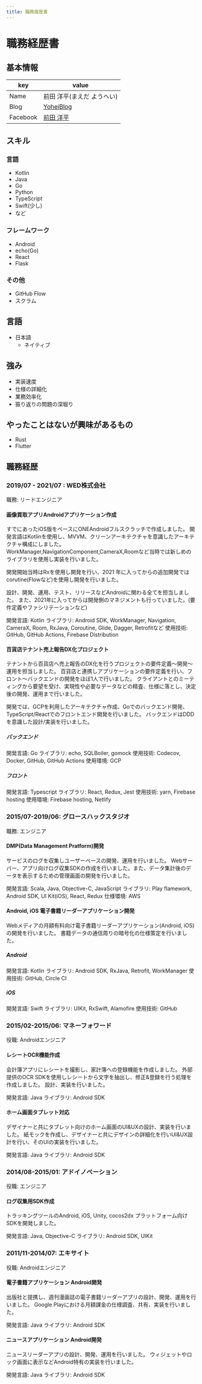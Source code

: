 ```yaml
---
title: 職務履歴書
---
```


# 職務経歴書

## 基本情報

|key     |value                                               |
| -------- | ---------------------------------------------------- |
|Name    | 前田 洋平(まえだ ようへい)                           |
|Blog    | [YoheiBlog](https://blog.yohei.tokyo/)              |
|Facebook| [前田 洋平](https://www.facebook.com/yohei.maeda.11) |

## スキル

### 言語

- Kotlin
- Java
- Go
- Python
- TypeScript
- Swift(少し)
- など

### フレームワーク

- Android
- echo(Go)
- React
- Flask

### その他

- GitHub Flow
- スクラム

## 言語

- 日本語
  - ネイティブ

## 強み

- 実装速度
- 仕様の詳細化
- 業務効率化
- 振り返りの問題の深堀り

## やったことはないが興味があるもの

- Rust
- Flutter

## 職務経歴

### 2019/07 - 2021/07 : WED株式会社

職務: リードエンジニア

#### 画像買取アプリAndroidアプリケーション作成

すでにあったiOS版をベースにONEAndroidフルスクラッチで作成しました。
開発言語はKotlinを使用し、MVVM、クリーンアーキテクチャを意識したアーキテクチャ構成にしました。
WorkManager,NavigationComponent,CameraX,Roomなど当時では新しめのライブラリを使用し実装を行いました。

開発開始当時はRxを使用し開発を行い、2021 年に入ってからの追加開発ではcorutine(Flowなど)を使用し開発を行いました。

設計、開発、運用、テスト、リリースなどAndroidに関わる全てを担当しました。
また、2021年に入ってからは開発側のマネジメントも行っていました。(要件定義やファシリテーションなど)

開発言語: Kotlin
ライブラリ: Android SDK, WorkManager, Navigation, CameraX, Room, RxJava, Coroutine, Glide, Dagger, Retrofitなど
使用技術: GitHub, GitHub Actions, Firebase Distribution

#### 百貨店テナント売上報告DX化プロジェクト

テナントから百貨店へ売上報告のDX化を行うプロジェクトの要件定義〜開発〜運用を担当しました。
百貨店と連携しアプリケーションの要件定義を行い、フロント〜バックエンドの開発をほぼ1人で行いました。
クライアントとのミーティングから要望を受け、実現性や必要なデータなどの精査、仕様に落とし、決定後の開発、運用まで行いました。

開発では、GCPを利用したアーキテクチャ作成、Goでのバックエンド開発、TypeScript/Reactでのフロントエンド開発を行いました。
バックエンドはDDDを意識した設計/実装を行いました。

##### バックエンド

開発言語: Go
ライブラリ: echo, SQLBoiler, gomock
使用技術: Codecov, Docker, GitHub, GitHub Actions
使用環境: GCP

##### フロント

開発言語: Typescript
ライブラリ: React, Redux, Jest
使用技術: yarn, Firebase hosting
使用環境: Firebase hosting, Netlify

### 2015/07-2019/06: グロースハックスタジオ

職務: エンジニア

#### DMP(Data Management Pratform)開発

サービスのログを収集しユーザーベースの開発、運用を行いました。
Webサーバー、アプリ向けログ収集SDKの作成を行いました。また、データ集計後のデータを表示するための管理画面の開発を行いました。

開発言語: Scala, Java, Objective-C, JavaScript
ライブラリ: Play flamework, Android SDK, UI Kit(iOS), React, Redux
仕様環境: AWS

#### Android, iOS 電子書籍リーダーアプリケーション開発

Webメディアの月額有料向け電子書籍リーダーアプリケーション(Android, iOS)の開発を行いました。
書籍データの通信周りの暗号化の仕様策定を行いました。

##### Android

開発言語: Kotlin
ライブラリ: Android SDK, RxJava, Retrofit, WorkManager
使用技術: GitHub, Circle CI

##### iOS

開発言語: Swift
ライブラリ: UIKit, RxSwift, Alamofire
使用技術: GitHub

### 2015/02-2015/06: マネーフォワード

役職: Androidエンジニア

#### レシートOCR機能作成

会計簿アプリにレシートを撮影し、家計簿への登録機能を作成しました。
外部提供のOCR SDKを使用しレシートから文字を抽出し、修正&登録を行う処理を作成しました。
設計、実装を行いました。

開発言語: Java
ライブラリ: Android SDK

#### ホーム画面タブレット対応

デザイナーと共にタブレット向けのホーム画面のUI&UXの設計、実装を行いました。
紙モックを作成し、デザイナーと共にデザインの詳細化を行いUI&UX設計を行い、そのUIの実装を行いました。

開発言語: Java
ライブラリ: Android SDK

### 2014/08-2015/01: アドイノベーション

役職: エンジニア

#### ログ収集用SDK作成

トラッキングツールのAndroid, iOS, Unity, cocos2dx プラットフォーム向けSDKを開発しました。

開発言語: Java, Objective-C
ライブラリ: Android SDK, UIKit


### 2011/11-2014/07: エキサイト

役職: Androidエンジニア

#### 電子書籍アプリケーション Android開発

出版社と提携し、週刊漫画誌の電子書籍リーダーアプリの設計、開発、運用を行いました。
Google Playにおける月額課金の仕様調査、共有、実装を行いました。

開発言語: Java
ライブラリ: Android SDK

#### ニュースアプリケーション Android開発

ニュースリーダーアプリの設計、開発、運用を行いました。
ウィジェットやロック画面に表示などAndroid特有の実装を行いました。

開発言語: Java
ライブラリ: Android SDK